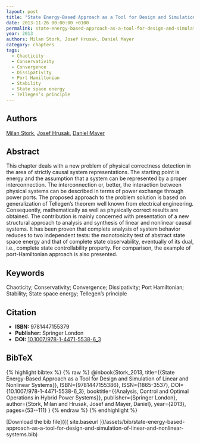 ```yaml
---
layout: post
title: "State Energy-Based Approach as a Tool for Design and Simulation of Linear and Nonlinear Systems"
date: 2013-11-26 00:00:00 +0100
permalink: state-energy-based-approach-as-a-tool-for-design-and-simulation-of-linear-and-nonlinear-systems
year: 2013
authors: Milan Stork, Josef Hrusak, Daniel Mayer
category: chapters
tags:
  - Chaoticity
  - Conservativity
  - Convergence
  - Dissipativity
  - Port Hamiltonian
  - Stability
  - State space energy
  - Tellegen’s principle
---
```

 
## Authors
[Milan Stork](authors/milan-stork), [Josef Hrusak](authors/josef-hrusak), [Daniel Mayer](authors/daniel-mayer)
 
## Abstract
This chapter deals with a new problem of physical correctness detection in the area of strictly causal system representations. The starting point is energy and the assumption that a system can be represented by a proper interconnection. The interconnection or, better, the interaction between physical systems can be described in terms of power exchange through power ports. The proposed approach to the problem solution is based on generalization of Tellegen’s theorem well known from electrical engineering. Consequently, mathematically as well as physically correct results are obtained. The contribution is mainly concerned with presentation of a new structural approach to analysis and synthesis of linear and nonlinear causal systems. It has been proven that complete analysis of system behavior reduces to two independent tests: the monotonicity test of abstract state space energy and that of complete state observability, eventually of its dual, i.e., complete state controllability property. For comparison, the example of port-Hamiltonian approach is also presented.
 
## Keywords
Chaoticity; Conservativity; Convergence; Dissipativity; Port Hamiltonian; Stability; State space energy; Tellegen’s principle
 
## Citation
- **ISBN:** 9781447155379
- **Publisher:** Springer London
- **DOI:** [10.1007/978-1-4471-5538-6_3](https://doi.org/10.1007/978-1-4471-5538-6_3)
 
## BibTeX
{% highlight bibtex %}
{% raw %}
@inbook{Stork_2013,
  title={{State Energy-Based Approach as a Tool for Design and Simulation of Linear and Nonlinear Systems}},
  ISBN={9781447155386},
  ISSN={1865-3537},
  DOI={10.1007/978-1-4471-5538-6_3},
  booktitle={{Analysis, Control and Optimal Operations in Hybrid Power Systems}},
  publisher={Springer London},
  author={Stork, Milan and Hrusak, Josef and Mayer, Daniel},
  year={2013},
  pages={53--111}
}
{% endraw %}
{% endhighlight %}
 
[Download the bib file]({{ site.baseurl }}/assets/bib/state-energy-based-approach-as-a-tool-for-design-and-simulation-of-linear-and-nonlinear-systems.bib)
 
